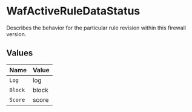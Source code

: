 # WafActiveRuleDataStatus

Describes the behavior for the particular rule revision within this firewall version.


## Values

| Name    | Value   |
| ------- | ------- |
| `Log`   | log     |
| `Block` | block   |
| `Score` | score   |
